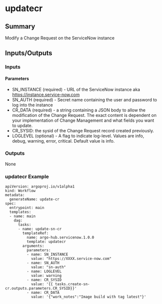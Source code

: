 # updatecr

## Summary
Modify a  Change Request on the ServiceNow instance

## Inputs/Outputs

### Inputs
#### Parameters
* SN_INSTANCE (required) - URL of the ServiceNow instance aka https://instance.service-now.com
* SN_AUTH (required) - Secret name containing the user and password to log into the instance
* CR_DATA (required) - a string containing a JSON body to allow the modification of the Change Request. The exact content is dependent on your implementation of Change Management and what fields you want to update.
* CR_SYSID: the sysid of the Change Request record created previously.
* LOGLEVEL (optional) - A flag to indicate log-level. Values are info, debug, warning, error, critical. Default value is info.

### Outputs

None


### updatecr Example
```
apiVersion: argoproj.io/v1alpha1
kind: Workflow
metadata:
  generateName: update-cr
spec:
  entrypoint: main
  templates:
  - name: main
    dag:
      tasks:
      - name: update-sn-cr
        templateRef:
          name: argo-hub.servicenow.1.0.0
          template: updatecr
        arguments:
          parameters:
          - name: SN_INSTANCE
            value: "https://XXXX.service-now.com"
          - name: SN_AUTH
            value: "sn-auth"
          - name: LOGLEVEL
            value: warning
          - name: CR_SYSID
            value: '{{ tasks.create-sn-cr.outputs.parameters.CR_SYSID}}'
          - name: CR_DATA
            value: '{"work_notes":"Image build with tag latest"}'
```
